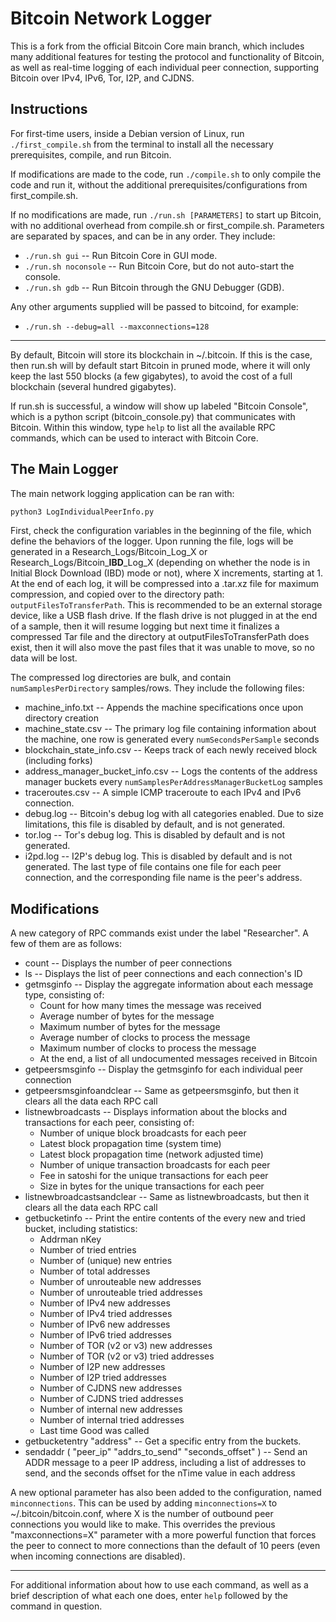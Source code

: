 Bitcoin Network Logger
=====================================
This is a fork from the official Bitcoin Core main branch, which includes many additional features for testing the protocol and functionality of Bitcoin, as well as real-time logging of each individual peer connection, supporting Bitcoin over IPv4, IPv6, Tor, I2P, and CJDNS.

Instructions
----------------
For first-time users, inside a Debian version of Linux, run `./first_compile.sh` from the terminal to install all the necessary prerequisites, compile, and run Bitcoin.

If modifications are made to the code, run `./compile.sh` to only compile the code and run it, without the additional prerequisites/configurations from first_compile.sh.

If no modifications are made, run `./run.sh [PARAMETERS]` to start up Bitcoin, with no additional overhead from compile.sh or first_compile.sh. Parameters are separated by spaces, and can be in any order. They include:
* `./run.sh gui` -- Run Bitcoin Core in GUI mode.
* `./run.sh noconsole` -- Run Bitcoin Core, but do not auto-start the console.
* `./run.sh gdb` -- Run Bitcoin through the GNU Debugger (GDB).

Any other arguments supplied will be passed to bitcoind, for example:
* `./run.sh --debug=all --maxconnections=128`

---
By default, Bitcoin will store its blockchain in ~/.bitcoin. If this is the case, then run.sh will by default start Bitcoin in pruned mode, where it will only keep the last 550 blocks (a few gigabytes), to avoid the cost of a full blockchain (several hundred gigabytes).

If run.sh is successful, a window will show up labeled "Bitcoin Console", which is a python script (bitcoin_console.py) that communicates with Bitcoin. Within this window, type `help` to list all the available RPC commands, which can be used to interact with Bitcoin Core.

The Main Logger
----------------
The main network logging application can be ran with:
```python
python3 LogIndividualPeerInfo.py
```
First, check the configuration variables in the beginning of the file, which define the behaviors of the logger. Upon running the file, logs will be generated in a Research_Logs/Bitcoin_Log_X or Research_Logs/Bitcoin_**IBD**_Log_X (depending on whether the node is in Initial Block Download (IBD) mode or not), where X increments, starting at 1. At the end of each log, it will be compressed into a .tar.xz file for maximum compression, and copied over to the directory path: `outputFilesToTransferPath`. This is recommended to be an external storage device, like a USB flash drive. If the flash drive is not plugged in at the end of a sample, then it will resume logging but next time it finalizes a compressed Tar file and the directory at outputFilesToTransferPath does exist, then it will also move the past files that it was unable to move, so no data will be lost.

The compressed log directories are bulk, and contain `numSamplesPerDirectory` samples/rows. They include the following files:
* machine_info.txt -- Appends the machine specifications once upon directory creation
* machine_state.csv -- The primary log file containing information about the machine, one row is generated every `numSecondsPerSample` seconds
* blockchain_state_info.csv -- Keeps track of each newly received block (including forks)
* address_manager_bucket_info.csv -- Logs the contents of the address manager buckets every `numSamplesPerAddressManagerBucketLog` samples
* traceroutes.csv -- A simple ICMP traceroute to each IPv4 and IPv6 connection.
* debug.log -- Bitcoin's debug log with all categories enabled. Due to size limitations, this file is disabled by default, and is not generated.
* tor.log -- Tor's debug log. This is disabled by default and is not generated.
* i2pd.log -- I2P's debug log. This is disabled by default and is not generated.
The last type of file contains one file for each peer connection, and the corresponding file name is the peer's address.

Modifications
----------------

A new category of RPC commands exist under the label "Researcher". A few of them are as follows:
* count -- Displays the number of peer connections
* ls -- Displays the list of peer connections and each connection's ID
* getmsginfo -- Display the aggregate information about each message type, consisting of:
	* Count for how many times the message was received
	* Average number of bytes for the message
	* Maximum number of bytes for the message
	* Average number of clocks to process the message
	* Maximum number of clocks to process the message
	* At the end, a list of all undocumented messages received in Bitcoin
* getpeersmsginfo -- Display the getmsginfo for each individual peer connection
* getpeersmsginfoandclear -- Same as getpeersmsginfo, but then it clears all the data each RPC call
* listnewbroadcasts -- Displays information about the blocks and transactions for each peer, consisting of:
	* Number of unique block broadcasts for each peer
	* Latest block propagation time (system time)
	* Latest block propagation time (network adjusted time)
	* Number of unique transaction broadcasts for each peer
	* Fee in satoshi for the unique transactions for each peer
	* Size in bytes for the unique transactions for each peer
* listnewbroadcastsandclear -- Same as listnewbroadcasts, but then it clears all the data each RPC call
* getbucketinfo -- Print the entire contents of the every new and tried bucket, including statistics:
	* Addrman nKey
	* Number of tried entries
	* Number of (unique) new entries
	* Number of total addresses
	* Number of unrouteable new addresses
	* Number of unrouteable tried addresses
	* Number of IPv4 new addresses
	* Number of IPv4 tried addresses
	* Number of IPv6 new addresses
	* Number of IPv6 tried addresses
	* Number of TOR (v2 or v3) new addresses
	* Number of TOR (v2 or v3) tried addresses
	* Number of I2P new addresses
	* Number of I2P tried addresses
	* Number of CJDNS new addresses
	* Number of CJDNS tried addresses
	* Number of internal new addresses
	* Number of internal tried addresses
	* Last time Good was called
* getbucketentry "address" -- Get a specific entry from the buckets.
* sendaddr ( "peer_ip" "addrs_to_send" "seconds_offset" ) -- Send an ADDR message to a peer IP address, including a list of addresses to send, and the seconds offset for the nTime value in each address

A new optional parameter has also been added to the configuration, named `minconnections`. This can be used by adding `minconnections=X` to ~/.bitcoin/bitcoin.conf, where X is the number of outbound peer connections you would like to make. This overrides the previous "maxconnections=X" parameter with a more powerful function that forces the peer to connect to more connections than the default of 10 peers (even when incoming connections are disabled). 

---

For additional information about how to use each command, as well as a brief description of what each one does, enter `help` followed by the command in question.
